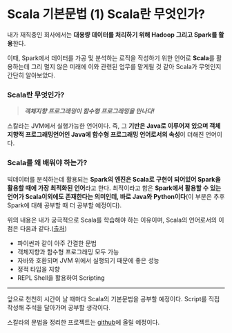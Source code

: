 # Scala 기본문법 (1) Scala란 무엇인가?

내가 재직중인 회사에서는 **대용량 데이터를 처리하기 위해 Hadoop 그리고 Spark를 활용**한다. 

이때, Spark에서 데이터를 가공 및 분석하는 로직을 작성하기 위한 언어로 **Scala**를 활용하는데 그리 멀지 않은 미래에 이와 관련된 업무를 맡게될 것 같아 Scala가 무엇인지 간단히 알아보았다.

### Scala란 무엇인가?

> ***객체지향 프로그래밍이 함수형 프로그래밍을 만나다!***

스칼라는 JVM에서 실행가능한 언어이다. 즉, 그 **기반은 Java로 이루어져 있으며 객체지향적 프로그래밍언어인 Java에 함수형 프로그래밍 언어로서의 속성**이 더해진 언어이다.


### Scala를 왜 배워야 하는가?

빅데이터를 분석하는데 활용되는 **Spark의 엔진은 Scala로 구현이 되어있어 Spark을 활용할 때에 가장 최적화된 언어**라고 한다. 최적이라고 함은 **Spark에서 활용할 수 있는 언어가 Scala이외에도 존재한다는 의미인데, 바로 Java와 Python이다**(이 부분은 추후 Spark에 대해 공부할 때 더 공부할 예정이다).

위의 내용은 내가 궁극적으로 Scala를 학습해야 하는 이유이며, Scala의 언어로서의 이점은 다음과 같다.([출처](https://swalloow.github.io/scala-for-bigdata))

+ 파이썬과 같이 아주 간결한 문법
+ 객체지향과 함수형 프로그래밍 모두 가능
+ 자바와 호환되며 JVM 위에서 실행되기 때문에 좋은 성능
+ 정적 타입을 지향
+ REPL Shell을 활용하여 Scripting



***

앞으로 천천히 시간이 날 때마다 Scala의 기본문법을 공부할 예정이다. 
Script를 직접 작성해 주석을 달아가며 공부할 생각이다. 

스칼라의 문법을 정리한 프로젝트는 [github](https://github.com/MinsikPark/ex_scala_basic.git)에 올릴 예정이다.

